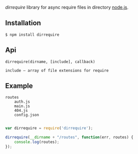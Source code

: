 _dirrequire_ library for async require files in directory [node.js](http://nodejs.org).

## Installation

    $ npm install dirrequire

## Api
```
dirrequire(dirname, [include], callback)

include – array of file extensions for require

```

## Example
```
routes
    auth.js
    main.js
    404.js
    config.json
```


```javascript

var dirrequire = require('dirrequire');

dirrequire(__dirname + "/routes", function(err, routes) {
    console.log(routes);
});

```